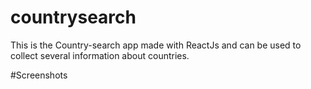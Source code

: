 # countrysearch
This is the Country-search app made with ReactJs and can be used to collect several information about countries.

#Screenshots 

